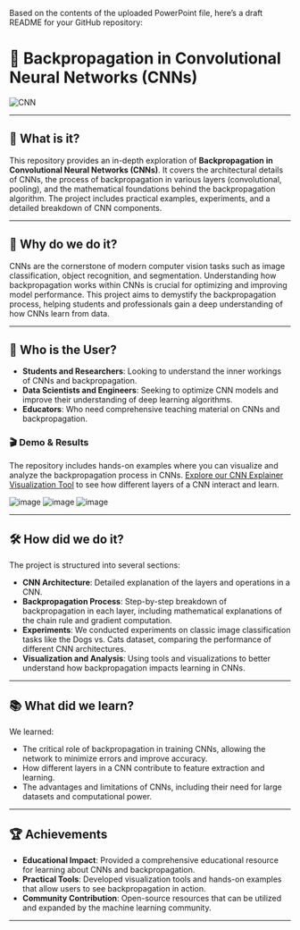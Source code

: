 Based on the contents of the uploaded PowerPoint file, here’s a draft README for your GitHub repository:

# 🧠 Backpropagation in Convolutional Neural Networks (CNNs)

![CNN](https://img.shields.io/badge/CNN-Backpropagation-blue)

---
## 🌟 **What is it?**
This repository provides an in-depth exploration of **Backpropagation in Convolutional Neural Networks (CNNs)**. It covers the architectural details of CNNs, the process of backpropagation in various layers (convolutional, pooling), and the mathematical foundations behind the backpropagation algorithm. The project includes practical examples, experiments, and a detailed breakdown of CNN components.

---
## 🎯 **Why do we do it?**
CNNs are the cornerstone of modern computer vision tasks such as image classification, object recognition, and segmentation. Understanding how backpropagation works within CNNs is crucial for optimizing and improving model performance. This project aims to demystify the backpropagation process, helping students and professionals gain a deep understanding of how CNNs learn from data.

---
## 👥 **Who is the User?**
- **Students and Researchers**: Looking to understand the inner workings of CNNs and backpropagation.
- **Data Scientists and Engineers**: Seeking to optimize CNN models and improve their understanding of deep learning algorithms.
- **Educators**: Who need comprehensive teaching material on CNNs and backpropagation.

### 🎬 **Demo & Results**
The repository includes hands-on examples where you can visualize and analyze the backpropagation process in CNNs. [Explore our CNN Explainer Visualization Tool](https://poloclub.github.io/cnn-explainer/) to see how different layers of a CNN interact and learn.

![image](https://github.com/user-attachments/assets/2073ebbb-fb50-4585-85dc-a103de0bcba1)
![image](https://github.com/user-attachments/assets/bacadbcc-f4c5-4c5f-b78a-26a4743cfc74)
![image](https://github.com/user-attachments/assets/1a191b1f-5139-4bb5-8046-d184e1d583c9)




---
## 🛠️ **How did we do it?**
The project is structured into several sections:
- **CNN Architecture**: Detailed explanation of the layers and operations in a CNN.
- **Backpropagation Process**: Step-by-step breakdown of backpropagation in each layer, including mathematical explanations of the chain rule and gradient computation.
- **Experiments**: We conducted experiments on classic image classification tasks like the Dogs vs. Cats dataset, comparing the performance of different CNN architectures.
- **Visualization and Analysis**: Using tools and visualizations to better understand how backpropagation impacts learning in CNNs.

---
## 📚 **What did we learn?**
We learned:
- The critical role of backpropagation in training CNNs, allowing the network to minimize errors and improve accuracy.
- How different layers in a CNN contribute to feature extraction and learning.
- The advantages and limitations of CNNs, including their need for large datasets and computational power.

---
## 🏆 **Achievements**
- **Educational Impact**: Provided a comprehensive educational resource for learning about CNNs and backpropagation.
- **Practical Tools**: Developed visualization tools and hands-on examples that allow users to see backpropagation in action.
- **Community Contribution**: Open-source resources that can be utilized and expanded by the machine learning community.

---

